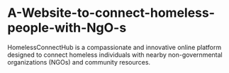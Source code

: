 # A-Website-to-connect-homeless-people-with-NgO-s
HomelessConnectHub is a compassionate and innovative online platform designed to connect homeless individuals with nearby non-governmental organizations (NGOs) and community resources.

